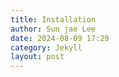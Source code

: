 ```yaml
---
title: Installation
author: Sun jae Lee
date: 2024-08-09 17:29
category: Jekyll
layout: post
---
```


